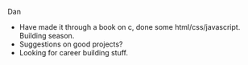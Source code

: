 Dan 
- Have made it through a book on c, done some html/css/javascript. Building season. 
- Suggestions on good projects?
- Looking for career building stuff.
